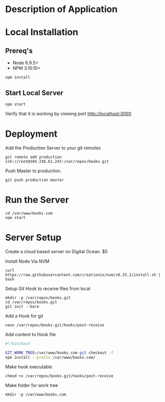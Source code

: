 # Description of Application

# Local Installation

## Prereq's

* Node 6.9.5+
* NPM 3.10.10+

```
npm install
```

## Start Local Server

```
npm start
```

Verify that it is working by viewing port
[http://localhost:3000](http://localhost:3000)

# Deployment

Add the Production Server to your git remotes

```
git remote add production ssh://root@104.236.61.243:/var/repos/books.git
```

Push Master to production.

```
git push production master
```

# Run the Server

```
cd /var/www/books.com
npm start
```



# Server Setup

Create a cloud based server on Digital Ocean. $5

Install Node Via NVM

```shell
curl https://raw.githubusercontent.com/creationix/nvm/v0.33.2/install.sh | bash
```

Setup Git Hook to receive files from local

```shell
mkdir -p /var/repos/books.git
cd /var/repos/books.git
git init --bare
```

Add a Hook for git

```
nano /var/repos/books.git/hooks/post-receive
```

Add content to Hook file

```bash
#!/bin/bash

GIT_WORK_TREE=/var/www/books.com git checkout -f
npm install --prefix /var/www/books.com/
```

Make hook executable

```
chmod +x /var/repos/books.git/hooks/post-receive
```

Make folder for work tree

```
mkdir -p /var/www/books.com
```

